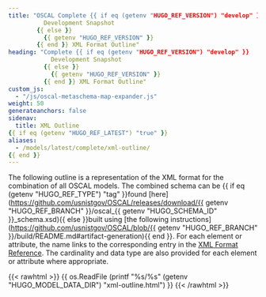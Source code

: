 ```yaml
---
title: "OSCAL Complete {{ if eq (getenv "HUGO_REF_VERSION") "develop" }}
          Development Snapshot
        {{ else }}
          {{ getenv "HUGO_REF_VERSION" }}
        {{ end }} XML Format Outline"
heading: "Complete {{ if eq (getenv "HUGO_REF_VERSION") "develop" }}
            Development Snapshot
          {{ else }}
            {{ getenv "HUGO_REF_VERSION" }}
          {{ end }} XML Format Outline"
custom_js:
  - "/js/oscal-metaschema-map-expander.js"
weight: 50
generateanchors: false
sidenav:
  title: XML Outline
{{ if eq (getenv "HUGO_REF_LATEST") "true" }}
aliases:
  - /models/latest/complete/xml-outline/
{{ end }}
---
```


The following outline is a representation of the XML format for the combination of all OSCAL models.
The combined schema can be {{ if eq (getenv "HUGO_REF_TYPE") "tag" }}found [here](https://github.com/usnistgov/OSCAL/releases/download/{{ getenv "HUGO_REF_BRANCH" }}/oscal_{{ getenv "HUGO_SCHEMA_ID" }}_schema.xsd){{ else }}built using [the following instructions](https://github.com/usnistgov/OSCAL/blob/{{ getenv "HUGO_REF_BRANCH" }}/build/README.md#artifact-generation){{ end }}.
For each element or attribute, the name links to the corresponding entry in the [XML Format Reference](../xml-reference/).
The cardinality and data type are also provided for each element or attribute where appropriate.

{{< rawhtml >}}
{{ os.ReadFile (printf "%s/%s" (getenv "HUGO_MODEL_DATA_DIR") "xml-outline.html") }}
{{< /rawhtml >}}